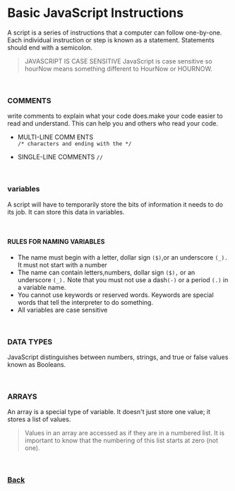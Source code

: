 # Basic JavaScript Instructions

A script is a series of instructions that a computer can follow one-by-one.
Each individual instruction or step is known as a statement.
Statements should end with a semicolon. 

> JAVASCRIPT IS CASE SENSITIVE JavaScript is case sensitive so hourNow means something different to HourNow or HOURNOW. 

<br>

### COMMENTS
write comments to explain what your code does.make your code easier to read and understand.
This can help you and others who read your code. 

* MULTI-LINE COMM ENTS <br>
`/* characters and ending with the */ `

* SINGLE-LINE COMMENTS ` // `

<br>

### variables
A script will have to temporarily store the bits of information it needs to do its job. It can store this data in variables. 

<br>

#### RULES FOR NAMING VARIABLES
* The name must begin with a letter, dollar sign `($)`,or an underscore `(_).` It must not start with a number
* The name can contain letters,numbers, dollar sign `($),` or an underscore `(_).` Note that you must not use a dash`(-)` or a period `(.)` in a variable name. 
* You cannot use keywords or reserved words. Keywords are special words that tell the interpreter to do something.
* All variables are case sensitive

<br>

### DATA TYPES
JavaScript distinguishes between numbers, strings, and true or false values known as Booleans. 


<br>

### ARRAYS
An array is a special type of variable. It doesn't just store one value; it stores a list of values. 

> Values in an array are accessed as if they are in a numbered list. It is important to know that the numbering of this list starts at zero (not one). 

<br>

### [Back](https://raghadmustafa96.github.io/reading-notes/class-02)